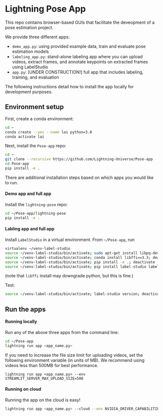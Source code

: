 # Lightning Pose App

This repo contains browser-based GUIs that facilitate the deveopment of a pose estimation project.

We provide three different apps:
* `demo_app.py`: using provided example data, train and evaluate pose estimation models
* `labeling_app.py`: stand-alone labeling app where you can upload videos, extract frames, and annotate keypoints on extracted frames using LabelStudio
* `app.py`: [UNDER CONSTRUCTION!] full app that includes labeling, training, and evaluation

The following instructions detail how to install the app locally for development purposes.

## Environment setup

First, create a conda environment:

```bash
cd ~
conda create --yes --name lai python=3.8
conda activate lai
```

Next, install the `Pose-app` repo:

```bash
cd ~
git clone --recursive https://github.com/Lightning-Universe/Pose-app
cd Pose-app
pip install -e .
```

There are additional installation steps based on which apps you would like to run.

#### Demo app and full app
Install the `lightning-pose` repo:
```bash
cd ~/Pose-app/lightning-pose
pip install -e .
```

#### Labling app and full app
Install `LabelStudio` in a virtual environment. From `~/Pose-app`, run
```bash
virtualenv ~/venv-label-studio
source ~/venv-label-studio/bin/activate; sudo apt-get install libpq-dev; deactivate
source ~/venv-label-studio/bin/activate; conda install libffi==3.3; deactivate
source ~/venv-label-studio/bin/activate; pip install -e .; deactivate
source ~/venv-label-studio/bin/activate; pip install label-studio label-studio-sdk; deactivate
```

(note that `libffi` install may downgrade python, but this is fine.)

Test:
```bash
source ~/venv-label-studio/bin/activate; label-studio version; deactivate
```

## Run the apps

#### Running locally
Run any of the above three apps from the command line:
```bash
cd ~/Pose-app
lightning run app <app_name.py>
```

If you need to increase the file size limit for uploading videos, set the following environment
variable (in units of MB). We recommend using videos less than 500MB for best performance.
```
lightning run app <app_name.py> --env STREAMLIT_SERVER_MAX_UPLOAD_SIZE=500
```

#### Running on cloud
Running the app on the cloud is easy!
```bash
lightning run app <app_name.py> --cloud --env NVIDIA_DRIVER_CAPABILITIES=compute,utility,video
```
